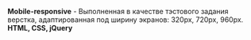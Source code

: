 <b>Mobile-responsive</b> - Выполненная в качестве тэстового задания верстка, адаптированная под ширину экранов: 320px, 720px, 960px. 
<b>HTML, CSS, jQuery</b>
